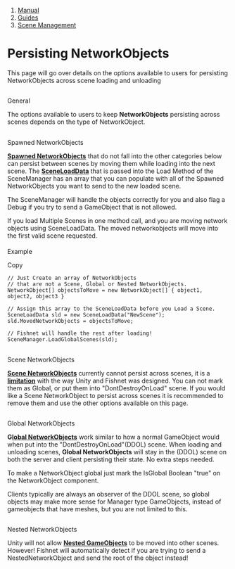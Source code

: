 1.  [Manual](/docs/manual)
3.  [Guides](/docs/manual/guides)
5.  [Scene Management](/docs/manual/guides/scene-management)

# Persisting NetworkObjects

This page will go over details on the options available to users for persisting NetworkObjects across scene loading and unloading

## 


General

The options available to users to keep **NetworkObjects** persisting across scenes depends on the type of NetworkObject.

## 


Spawned NetworkObjects

[**Spawned NetworkObjects**](/docs/manual/guides/networkobjects#spawnednetworkobject) that do not fall into the other categories below can persist between scenes by moving them while loading into the next scene. The [**SceneLoadData**](/docs/manual/guides/scene-management/scene-data/sceneloaddata) that is passed into the Load Method of the SceneManager has an array that you can populate with all of the Spawned NetworkObjects you want to send to the new loaded scene.

The SceneManager will handle the objects correctly for you and also flag a Debug if you try to send a GameObject that is not allowed.

If you load Multiple Scenes in one method call, and you are moving network objects using SceneLoadData. The moved networkobjects will move into the first valid scene requested.

#### 


Example

Copy

    // Just Create an array of NetworkObjects 
    // that are not a Scene, Global or Nested NetworkObjects.
    NetworkObject[] objectsToMove = new NetworkObject[] { object1, object2, object3 }
    
    // Assign this array to the SceneLoadData before you Load a Scene.
    SceneLoadData sld = new SceneLoadData("NewScene");
    sld.MovedNetworkObjects = objectsToMove;
    
    // Fishnet will handle the rest after loading!
    SceneManager.LoadGlobalScenes(sld);

## 


Scene NetworkObjects

[**Scene NetworkObjects**](/docs/manual/guides/networkobjects#scenenetworkobject) currently cannot persist across scenes, it is a [**limitation**](/docs/manual/guides/technical-limitations) with the way Unity and Fishnet was designed. You can not mark them as Global, or put them into "DontDestroyOnLoad" scene. If you would like a Scene NetworkObject to persist across scenes it is recommended to remove them and use the other options available on this page.

## 


Global NetworkObjects

**G**[**lobal NetworkObjects**](/docs/manual/guides/networkobjects#globalnetworkobject) work similar to how a normal GameObject would when put into the "DontDestroyOnLoad"(DDOL) scene. When loading and unloading scenes, **Global NetworkObjects** will stay in the (DDOL) scene on both the server and client persisting their state. No extra steps needed.

To make a NetworkObject global just mark the IsGlobal Boolean "true" on the NetworkObject component.

Clients typically are always an observer of the DDOL scene, so global objects may make more sense for Manager type GameObjects, instead of gameobjects that have meshes, but you are not limited to this.

## 


Nested NetworkObjects

Unity will not allow [**Nested GameObjects**](/docs/manual/guides/spawning/nested-networkobjects) to be moved into other scenes. However! Fishnet will automatically detect if you are trying to send a NestedNetworkObject and send the root of the object instead!